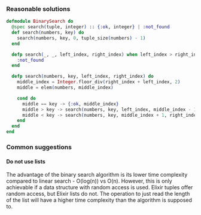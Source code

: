 ### Reasonable solutions

```elixir
defmodule BinarySearch do
  @spec search(tuple, integer) :: {:ok, integer} | :not_found
  def search(numbers, key) do
    search(numbers, key, 0, tuple_size(numbers) - 1)
  end

  defp search(_, _, left_index, right_index) when left_index > right_index do
    :not_found
  end

  defp search(numbers, key, left_index, right_index) do
    middle_index = Integer.floor_div(right_index + left_index, 2)
    middle = elem(numbers, middle_index)

    cond do
      middle == key -> {:ok, middle_index}
      middle > key -> search(numbers, key, left_index, middle_index - 1)
      middle < key -> search(numbers, key, middle_index + 1, right_index)
    end
  end
end
```

### Common suggestions

#### Do not use lists

The advantage of the binary search algorithm is its lower time complexity compared to linear search - O(log(n)) vs O(n). However, this is only achievable if a data structure with random access is used. Elixir tuples offer random access, but Elixir lists do not. The operation to just read the length of the list will have a higher time complexity than the algorithm is supposed to.
